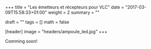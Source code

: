 +++
title   = "Les émetteurs et récepteurs pour VLC"
date    = "2017-03-09T15:58:33+01:00"
weight  = 2
summary = ""

draft   = ""
tags    = []
math    = false

[header]
    image = "headers/ampoule_led.jpg"
+++

Comming soon!

